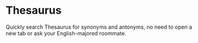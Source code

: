 # Thesaurus

Quickly search Thesaurus for synonyms and antonyms, no need to open a new tab or ask your English-majored roommate.

